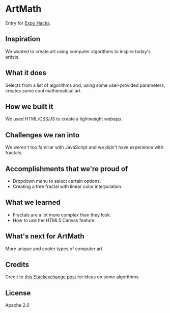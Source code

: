 # ArtMath
Entry for [Expo Hacks](http://trivalleyyouthexpo.com/hackathon.html).

## Inspiration
We wanted to create art using computer algorithms to inspire today's artists.

## What it does
Selects from a list of algorithms and, using some user-provided parameters, creates some cool mathematical art.

## How we built it
We used HTML/CSS/JS to create a lightweight webapp.

## Challenges we ran into
We weren't too familiar with JavaScript and we didn't have experience with fractals.

## Accomplishments that we're proud of
* Dropdown menu to select certain options.
* Creating a tree fractal with linear color interpolation.

## What we learned
* Fractals are a lot more complex than they look.
* How to use the HTML5 Canvas feature.

## What's next for ArtMath
More unique and cooler types of computer art.

## Credits
Credit to [this Stackexchange post](https://codegolf.stackexchange.com/questions/35569/tweetable-mathematical-art) for ideas on some algorithms.

## License
Apache 2.0
